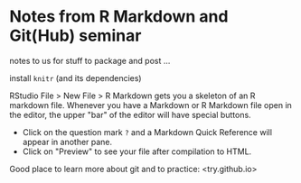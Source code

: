 Notes from R Markdown and Git(Hub) seminar
========================================================

notes to us for stuff to package and post ...

install `knitr` (and its dependencies)

RStudio File > New File > R Markdown gets you a skeleton of an R markdown file. Whenever you have a Markdown or R Markdown file open in the editor, the upper "bar" of the editor will have special buttons.

  * Click on the question mark `?` and a Markdown Quick Reference will appear in another pane.
  * Click on "Preview" to see your file after compilation to HTML.


Good place to learn more about git and to practice:
<try.github.io>